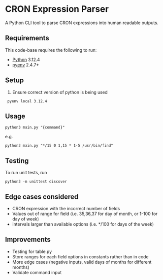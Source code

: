 # CRON Expression Parser
A Python CLI tool to parse CRON expressions into human readable outputs.

## Requirements
This code-base requires the following to run:
- [Python](https://www.python.org/downloads/) 3.12.4
- [pyenv](https://github.com/pyenv/pyenv) 2.4.7+

## Setup
1. Ensure correct version of python is being used
```
 pyenv local 3.12.4
```

## Usage
```
python3 main.py "{command}"
```

e.g.
```
python3 main.py "*/15 0 1,15 * 1-5 /usr/bin/find"
```

## Testing
To run unit tests, run
```
python3 -m unittest discover
```

## Edge cases considered
- CRON expression with the incorrect number of fields
- Values out of range for field (i.e. 35,36,37 for day of month, or 1-100 for day of week)
- intervals larger than available options (i.e. */100 for days of the week)

## Improvements
- Testing for table.py
- Store ranges for each field options in constants rather than in code
- More edge cases (negative inputs, valid days of months for different months)
- Validate command input